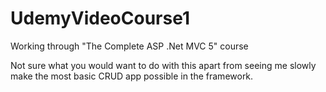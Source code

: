 # UdemyVideoCourse1
Working through "The Complete ASP .Net MVC 5" course

Not sure what you would want to do with this apart from seeing me slowly make the most basic CRUD app possible in the framework.
